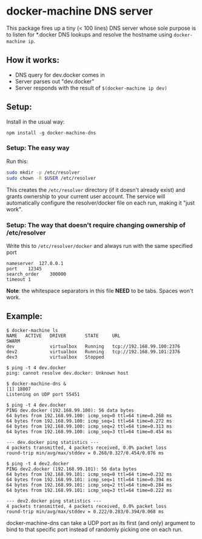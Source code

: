 # docker-machine DNS server

This package fires up a tiny (< 100 lines) DNS server whose sole purpose
is to listen for *.docker DNS lookups and resolve the hostname using 
`docker-machine ip`.

## How it works:

  * DNS query for dev.docker comes in
  * Server parses out "dev.docker"
  * Server responds with the result of `$(docker-machine ip dev)`

## Setup:

Install in the usual way:

```
npm install -g docker-machine-dns
```

### Setup: The easy way

Run this: 

```bash
sudo mkdir -p /etc/resolver		
sudo chown -R $USER /etc/resolver		
```

This creates the `/etc/resolver` directory (if it doesn't already exist)
and grants ownership to your current user account.  The service will
automatically configure the resolver/docker file on each run, making it
"just work".

### Setup: The way that doesn't require changing ownership of /etc/resolver

Write this to `/etc/resolver/docker` and always run with the same specified port

```
nameserver	127.0.0.1
port	12345
search_order	300000
timeout	1
```

**Note**: the whitespace separators in this file **NEED** to be tabs.  Spaces won't work.

## Example:

```
$ docker-machine ls
NAME   ACTIVE   DRIVER       STATE     URL                         SWARM
dev             virtualbox   Running   tcp://192.168.99.100:2376
dev2            virtualbox   Running   tcp://192.168.99.101:2376
dev3            virtualbox   Stopped

$ ping -t 4 dev.docker
ping: cannot resolve dev.docker: Unknown host

$ docker-machine-dns &
[1] 18007
Listening on UDP port 55451

$ ping -t 4 dev.docker
PING dev.docker (192.168.99.100): 56 data bytes
64 bytes from 192.168.99.100: icmp_seq=0 ttl=64 time=0.268 ms
64 bytes from 192.168.99.100: icmp_seq=1 ttl=64 time=0.272 ms
64 bytes from 192.168.99.100: icmp_seq=2 ttl=64 time=0.313 ms
64 bytes from 192.168.99.100: icmp_seq=3 ttl=64 time=0.454 ms

--- dev.docker ping statistics ---
4 packets transmitted, 4 packets received, 0.0% packet loss
round-trip min/avg/max/stddev = 0.268/0.327/0.454/0.076 ms

$ ping -t 4 dev2.docker
PING dev2.docker (192.168.99.101): 56 data bytes
64 bytes from 192.168.99.101: icmp_seq=0 ttl=64 time=0.232 ms
64 bytes from 192.168.99.101: icmp_seq=1 ttl=64 time=0.394 ms
64 bytes from 192.168.99.101: icmp_seq=2 ttl=64 time=0.284 ms
64 bytes from 192.168.99.101: icmp_seq=3 ttl=64 time=0.222 ms

--- dev2.docker ping statistics ---
4 packets transmitted, 4 packets received, 0.0% packet loss
round-trip min/avg/max/stddev = 0.222/0.283/0.394/0.068 ms
```

docker-machine-dns can take a UDP port as its first (and only) argument
to bind to that specific port instead of randomly picking one on each run.
